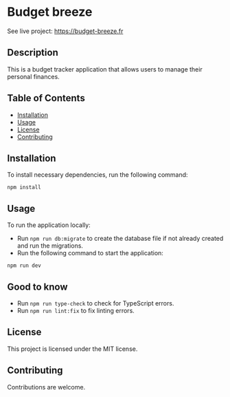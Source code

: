 # Budget breeze


See live project: https://budget-breeze.fr


## Description
This is a budget tracker application that allows users to manage their personal finances.

## Table of Contents
* [Installation](#installation)
* [Usage](#usage)
* [License](#license)
* [Contributing](#contributing)

## Installation
To install necessary dependencies, run the following command:
```
npm install
```

## Usage
To run the application locally:
- Run `npm run db:migrate` to create the database file if not already created and run the migrations.
- Run the following command to start the application:
```
npm run dev
```

## Good to know
- Run `npm run type-check` to check for TypeScript errors.
- Run `npm run lint:fix` to fix linting errors.

## License
This project is licensed under the MIT license.

## Contributing
Contributions are welcome.


